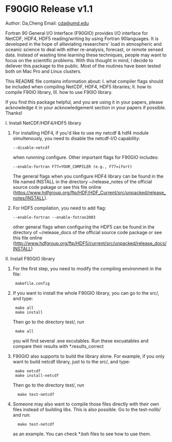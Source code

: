 #  F90GIO Release v1.1
Author: Da,Cheng     Email: cda@umd.edu

Fortran 90 General I/O Interface (F90GIO) provides I/O interface for 
NetCDF, HDF4, HDF5 reading/writing by using Fortran 90languages. 
It is developed in the hope of allieviating researchers' load in 
atmospheric and oceanic science to deal with either re-analysis, 
forecast, or remote sensed data. Instead of wasting time learning 
these techniques, people may want to focus on the scientific problems. 
With this thought in mind, I decide to deliever this package 
to the public. Most of the routines have been tested both on Mac Pro 
and Linux clusters.

This README file contains information about: I. what compiler flags 
should be included when compiling NetCDF, HDF4, HDF5 libraries; II. 
how to compile F90IO library, III. how to use F90IO library.

If you find this package helpful, and you are using it in your papers, 
please acknowledge it in your acknowledgement section in your papers if 
possible. Thanks!


I. Install NetCDF/HDF4/HDF5 library

1. For installing HDF4, if you'd like to use my netcdf & hdf4 module simultenously, you need
   to disable the netcdf-I/O capability:

       --disable-netcdf

   when runnning configure. Other important flags for F90GIO includes:
       
       --enable-fortran F77=YOUR_COMPILER (e.g., F77=ifort)
   
   The general flags when you configure HDF4 library can be found in the 
   file named INSTALL in the directory ~/release_notes of the official 
   source code pakage or see this file online
(https://www.hdfgroup.org/ftp/HDF/HDF_Current/src/unpacked/release_notes/INSTALL).

2. For HDF5 compilation, you need to add flag: 

       --enable-fortran --enable-fotran2003

   other general flags when configuring the HDF5 can be found in the directory of
   ~/release_docs of the official source code package or see this file online
   (http://www.hdfgroup.org/ftp/HDF5/current/src/unpacked/release_docs/INSTALL)

II. Install F90GIO library

1. For the first step, you need to modify the compiling environment in the file:

        makefile.config

2. If you want to install the whole F90GIO library, you can go to the src/, and
   type:

        make all
        make install

   Then go to the directory test/, run
     
        make all

   you will find several .exe excutables. Run these excuatables and compare their
   results with *.results_correct

3. F90GIO also supports to build the library alone. For example, if you only want
   to build netcdf library, just to to the src/, and type:
      
        make netcdf
        make install-netcdf

   Then go to the directory test/, run

         make test-netcdf

4. Someone may also want to compile those files directly with their own files 
   instead of building libs. This is also possible. Go to the test-nolib/ and
   run:

         make test-netcdf

   as an example. You can check *.bsh files to see how to use them.


